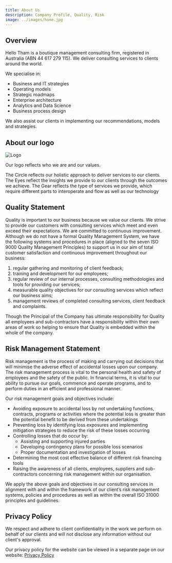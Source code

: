 ```yaml
---
title: About Us
description: Company Profile, Quality, Risk
image: ../images/home.jpg
---
```


## Overview

Hello Tham is a boutique management consulting firm, registered in Australia (ABN 44 617 279 115). We deliver consulting services to clients around the world.

We specialise in:

- Business and IT strategies
- Operating models
- Strategic roadmaps
- Enterprise architecture
- Analytics and Data Science
- Business process design

We also assist our clients in implementing our recommendations, models and strategies.

## ​About our logo​​​​​

![Logo](../../images/hellotham-logo-250x250.png)

Our logo reflects who we are and our values.

The Circle reflects our holistic approach to deliver services to our clients. The Eyes reflect the insights we provide to our clients through the outcomes we achieve. The Gear reflects the type of services we provide, which require different parts to interoperate and flow as well as our technology

## Quality Statement

Quality is important to our business because we value our clients. We strive to provide our customers with consulting services which meet and even exceed their expectations. We are committed to continuous improvement. Although we do not have a formal Quality Management System, we have the following systems and procedures in place (aligned to the seven ISO 9000 Quality Management Principles) to support us in our aim of total customer satisfaction and continuous improvement throughout our business:

1. regular gathering and monitoring of client feedback;
2. training and development for our employees;
3. regular review of our internal processes, consulting methodologies and tools for providing our services;
4. measurable quality objectives for our consulting services which reflect our business aims;
5. management reviews of completed consulting services, client feedback and complaints.

Though the Principal of the Company has ultimate responsibility for Quality all employees and sub-contractors have a responsibility within their own areas of work so helping to ensure that Quality is embedded within the whole of the company.

## Risk Management Statement

Risk management is the process of making and carrying out decisions that will minimise the adverse effect of accidental losses upon our company. The risk management process is vital to the personal health and safety of employees and the safety of the public. In financial terms, it is vital to our ability to pursue our goals, commence and operate programs, and to perform duties in an efficient and professional manner.

Our risk management goals and objectives include:

- Avoiding exposure to accidental loss by not undertaking functions, contracts, programs or activities where the potential loss is greater than the potential benefit to be derived from these undertakings
- Preventing loss by identifying loss exposures and implementing mitigation strategies to reduce the risk of these losses occurring
- Controlling losses that do occur by:
  - Assisting and supporting injured parties
  - Developing contingency plans for possible loss scenarios
  - Proper documentation and investigation of losses
- Determining the most cost effective balance of different risk financing tools
- Raising the awareness of all clients, employees, suppliers and sub-contractors concerning risk management within our organisation.

We apply the above goals and objectives in our consulting services in alignment with and within the framework of our client’s risk management systems, policies and procedures as well as within the overall ISO 31000 principles and guidelines.

## Privacy Policy

We respect and adhere to client confidentiality in the work we perform on behalf of our clients and will not disclose any information without our client's approval.

Our privacy policy for the website can be viewed in a separate page on our website:
[Privacy Policy](/privacy)
